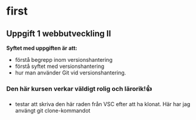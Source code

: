 # first
## Uppgift 1 webbutveckling II
**Syftet med uppgiften är att:**
- förstå begrepp inom versionshantering
- förstå syftet med versionshantering
- hur man använder Git vid versionshantering. 

### Den här kursen verkar väldigt rolig och lärorik!👍 


- testar att skriva den här raden från VSC efter att ha klonat. Här har jag använgt git clone-kommandot
